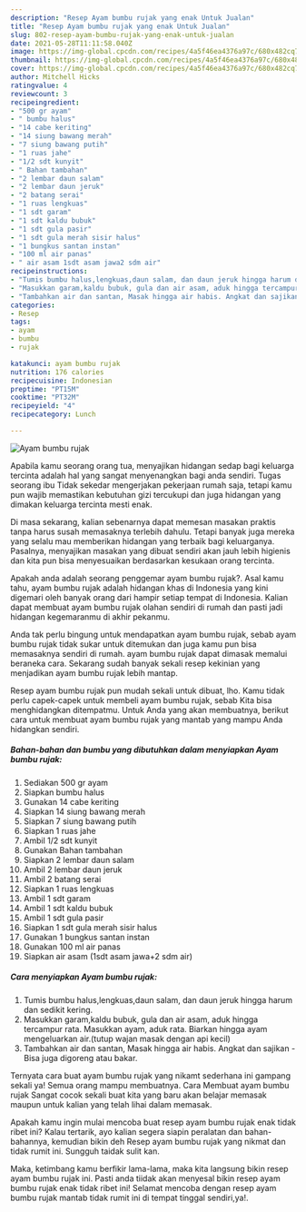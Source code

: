 ```yaml
---
description: "Resep Ayam bumbu rujak yang enak Untuk Jualan"
title: "Resep Ayam bumbu rujak yang enak Untuk Jualan"
slug: 802-resep-ayam-bumbu-rujak-yang-enak-untuk-jualan
date: 2021-05-28T11:11:58.040Z
image: https://img-global.cpcdn.com/recipes/4a5f46ea4376a97c/680x482cq70/ayam-bumbu-rujak-foto-resep-utama.jpg
thumbnail: https://img-global.cpcdn.com/recipes/4a5f46ea4376a97c/680x482cq70/ayam-bumbu-rujak-foto-resep-utama.jpg
cover: https://img-global.cpcdn.com/recipes/4a5f46ea4376a97c/680x482cq70/ayam-bumbu-rujak-foto-resep-utama.jpg
author: Mitchell Hicks
ratingvalue: 4
reviewcount: 3
recipeingredient:
- "500 gr ayam"
- " bumbu halus"
- "14 cabe keriting"
- "14 siung bawang merah"
- "7 siung bawang putih"
- "1 ruas jahe"
- "1/2 sdt kunyit"
- " Bahan tambahan"
- "2 lembar daun salam"
- "2 lembar daun jeruk"
- "2 batang serai"
- "1 ruas lengkuas"
- "1 sdt garam"
- "1 sdt kaldu bubuk"
- "1 sdt gula pasir"
- "1 sdt gula merah sisir halus"
- "1 bungkus santan instan"
- "100 ml air panas"
- " air asam 1sdt asam jawa2 sdm air"
recipeinstructions:
- "Tumis bumbu halus,lengkuas,daun salam, dan daun jeruk hingga harum dan sedikit kering."
- "Masukkan garam,kaldu bubuk, gula dan air asam, aduk hingga tercampur rata. Masukkan ayam, aduk rata. Biarkan hingga ayam mengeluarkan air.(tutup wajan masak dengan api kecil)"
- "Tambahkan air dan santan, Masak hingga air habis. Angkat dan sajikan Bisa juga digoreng atau bakar."
categories:
- Resep
tags:
- ayam
- bumbu
- rujak

katakunci: ayam bumbu rujak 
nutrition: 176 calories
recipecuisine: Indonesian
preptime: "PT15M"
cooktime: "PT32M"
recipeyield: "4"
recipecategory: Lunch

---
```



![Ayam bumbu rujak](https://img-global.cpcdn.com/recipes/4a5f46ea4376a97c/680x482cq70/ayam-bumbu-rujak-foto-resep-utama.jpg)

Apabila kamu seorang orang tua, menyajikan hidangan sedap bagi keluarga tercinta adalah hal yang sangat menyenangkan bagi anda sendiri. Tugas seorang ibu Tidak sekedar mengerjakan pekerjaan rumah saja, tetapi kamu pun wajib memastikan kebutuhan gizi tercukupi dan juga hidangan yang dimakan keluarga tercinta mesti enak.

Di masa  sekarang, kalian sebenarnya dapat memesan masakan praktis tanpa harus susah memasaknya terlebih dahulu. Tetapi banyak juga mereka yang selalu mau memberikan hidangan yang terbaik bagi keluarganya. Pasalnya, menyajikan masakan yang dibuat sendiri akan jauh lebih higienis dan kita pun bisa menyesuaikan berdasarkan kesukaan orang tercinta. 



Apakah anda adalah seorang penggemar ayam bumbu rujak?. Asal kamu tahu, ayam bumbu rujak adalah hidangan khas di Indonesia yang kini digemari oleh banyak orang dari hampir setiap tempat di Indonesia. Kalian dapat membuat ayam bumbu rujak olahan sendiri di rumah dan pasti jadi hidangan kegemaranmu di akhir pekanmu.

Anda tak perlu bingung untuk mendapatkan ayam bumbu rujak, sebab ayam bumbu rujak tidak sukar untuk ditemukan dan juga kamu pun bisa memasaknya sendiri di rumah. ayam bumbu rujak dapat dimasak memalui beraneka cara. Sekarang sudah banyak sekali resep kekinian yang menjadikan ayam bumbu rujak lebih mantap.

Resep ayam bumbu rujak pun mudah sekali untuk dibuat, lho. Kamu tidak perlu capek-capek untuk membeli ayam bumbu rujak, sebab Kita bisa menghidangkan ditempatmu. Untuk Anda yang akan membuatnya, berikut cara untuk membuat ayam bumbu rujak yang mantab yang mampu Anda hidangkan sendiri.

<!--inarticleads1-->

##### Bahan-bahan dan bumbu yang dibutuhkan dalam menyiapkan Ayam bumbu rujak:

1. Sediakan 500 gr ayam
1. Siapkan  bumbu halus
1. Gunakan 14 cabe keriting
1. Siapkan 14 siung bawang merah
1. Siapkan 7 siung bawang putih
1. Siapkan 1 ruas jahe
1. Ambil 1/2 sdt kunyit
1. Gunakan  Bahan tambahan
1. Siapkan 2 lembar daun salam
1. Ambil 2 lembar daun jeruk
1. Ambil 2 batang serai
1. Siapkan 1 ruas lengkuas
1. Ambil 1 sdt garam
1. Ambil 1 sdt kaldu bubuk
1. Ambil 1 sdt gula pasir
1. Siapkan 1 sdt gula merah sisir halus
1. Gunakan 1 bungkus santan instan
1. Gunakan 100 ml air panas
1. Siapkan  air asam (1sdt asam jawa+2 sdm air)




<!--inarticleads2-->

##### Cara menyiapkan Ayam bumbu rujak:

1. Tumis bumbu halus,lengkuas,daun salam, dan daun jeruk hingga harum dan sedikit kering.
1. Masukkan garam,kaldu bubuk, gula dan air asam, aduk hingga tercampur rata. Masukkan ayam, aduk rata. Biarkan hingga ayam mengeluarkan air.(tutup wajan masak dengan api kecil)
1. Tambahkan air dan santan, Masak hingga air habis. Angkat dan sajikan - Bisa juga digoreng atau bakar.




Ternyata cara buat ayam bumbu rujak yang nikamt sederhana ini gampang sekali ya! Semua orang mampu membuatnya. Cara Membuat ayam bumbu rujak Sangat cocok sekali buat kita yang baru akan belajar memasak maupun untuk kalian yang telah lihai dalam memasak.

Apakah kamu ingin mulai mencoba buat resep ayam bumbu rujak enak tidak ribet ini? Kalau tertarik, ayo kalian segera siapin peralatan dan bahan-bahannya, kemudian bikin deh Resep ayam bumbu rujak yang nikmat dan tidak rumit ini. Sungguh taidak sulit kan. 

Maka, ketimbang kamu berfikir lama-lama, maka kita langsung bikin resep ayam bumbu rujak ini. Pasti anda tiidak akan menyesal bikin resep ayam bumbu rujak enak tidak ribet ini! Selamat mencoba dengan resep ayam bumbu rujak mantab tidak rumit ini di tempat tinggal sendiri,ya!.

